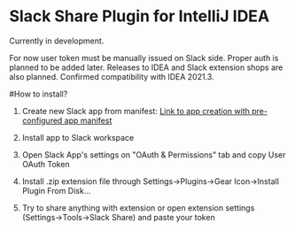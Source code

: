 # Slack Share Plugin for IntelliJ IDEA

Currently in development.

For now user token must be manually issued on Slack side. 
Proper auth is planned to be added later.
Releases to IDEA and Slack extension shops are also planned.
Confirmed compatibility with IDEA 2021.3.

#How to install?
1. Create new Slack app from manifest: [Link to app creation with pre-configured app manifest](https://api.slack.com/apps?new_app=1&manifest_json={"display_information":{"name":"Share%20from%20JetBrains"},"oauth_config":{"scopes":{"user":["channels:read","chat:write","files:write","groups:read","im:read","mpim:read","users:read"]}},"settings":{"org_deploy_enabled":false,"socket_mode_enabled":false,"token_rotation_enabled":false}})

2. Install app to Slack workspace

3. Open Slack App's settings on "OAuth & Permissions" tab and copy User OAuth Token

4. Install .zip extension file through Settings->Plugins->Gear Icon->Install Plugin From Disk...

5. Try to share anything with extension or open extension settings (Settings->Tools->Slack Share) and paste your token
